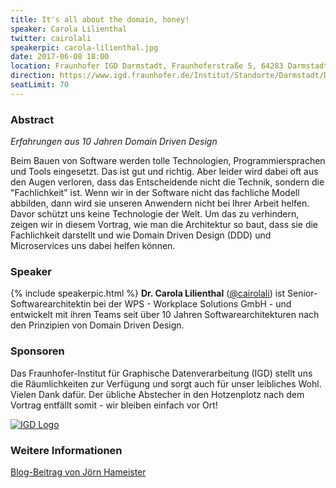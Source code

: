 ```yaml
---
title: It's all about the domain, honey!
speaker: Carola Lilienthal
twitter: cairolali
speakerpic: carola-lilienthal.jpg
date: 2017-06-08 18:00
location: Fraunhofer IGD Darmstadt, Fraunhoferstraße 5, 64283 Darmstadt
direction: https://www.igd.fraunhofer.de/Institut/Standorte/Darmstadt/Das-Fraunhofer-IGD-Darmstadt
seatLimit: 70
---
```


### Abstract

_Erfahrungen aus 10 Jahren Domain Driven Design_

Beim Bauen von Software werden tolle Technologien, Programmiersprachen
und Tools eingesetzt. Das ist gut und richtig. Aber leider wird dabei
oft aus den Augen verloren, dass das Entscheidende nicht die Technik,
sondern die "Fachlichkeit" ist. Wenn wir in der Software nicht das
fachliche Modell abbilden, dann wird sie unseren Anwendern nicht bei
Ihrer Arbeit helfen. Davor schützt uns keine Technologie der Welt. Um
das zu verhindern, zeigen wir in diesem Vortrag, wie man die
Architektur so baut, dass sie die Fachlichkeit darstellt und wie
Domain Driven Design (DDD) und Microservices uns dabei helfen können.

### Speaker

{% include speakerpic.html %}
<strong> Dr. Carola Lilienthal</strong> ([@cairolali](https://twitter.com/cairolali)) ist
Senior-Softwarearchitektin bei der WPS - Workplace Solutions GmbH -
und entwickelt mit ihren Teams seit über 10 Jahren
Softwarearchitekturen nach den Prinzipien von Domain Driven Design.

### Sponsoren

Das Fraunhofer-Institut für Graphische Datenverarbeitung (IGD) stellt uns die Räumlichkeiten zur Verfügung und sorgt auch für unser leibliches Wohl. Vielen Dank dafür. Der übliche Abstecher in den Hotzenplotz nach dem Vortrag entfällt somit - wir bleiben einfach vor Ort!

[![IGD Logo](/images/sponsors/igd.png)](http://www.igd.fraunhofer.de//)

### Weitere Informationen

[Blog-Beitrag von Jörn Hameister](http://www.hameister.org/Blog/?p=5241)
